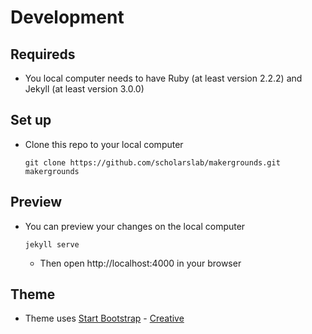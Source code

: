 # Development

## Requireds
- You local computer needs to have Ruby (at least version 2.2.2) and Jekyll (at
  least version 3.0.0)

## Set up
- Clone this repo to your local computer
  ```
  git clone https://github.com/scholarslab/makergrounds.git makergrounds
  ```

## Preview
- You can preview your changes on the local computer
  ```
  jekyll serve
  ```
  - Then open http://localhost:4000 in your browser

## Theme
- Theme uses [Start Bootstrap](http://startbootstrap.com/) - [Creative](http://startbootstrap.com/template-overviews/creative/)

